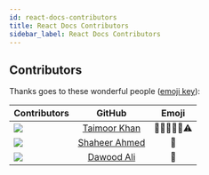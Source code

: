 ```yaml
---
id: react-docs-contributors
title: React Docs Contributors
sidebar_label: React Docs Contributors
---
```


## Contributors

Thanks goes to these wonderful people ([emoji key](https://allcontributors.org/docs/en/emoji-key)):

| Contributors        | GitHub           | Emoji  |
| ------------- |:-------------:|:-----:|
| <img src="https://avatars0.githubusercontent.com/u/27800340?s=150&v=4" /> | <a href="https://github.com/taimoormk">Taimoor Khan</a> | 🎨🤔🚧📆👀⚠️ |
| <img src="https://avatars0.githubusercontent.com/u/36134079?s=150&v=4" /> | <a href="https://github.com/sh-eer">Shaheer Ahmed</a> | 📖 |
| <img src="https://avatars1.githubusercontent.com/u/49587543?s=150&v=4" /> | <a href="https://github.com/dawoodali16">Dawood Ali</a> | 📖 |
